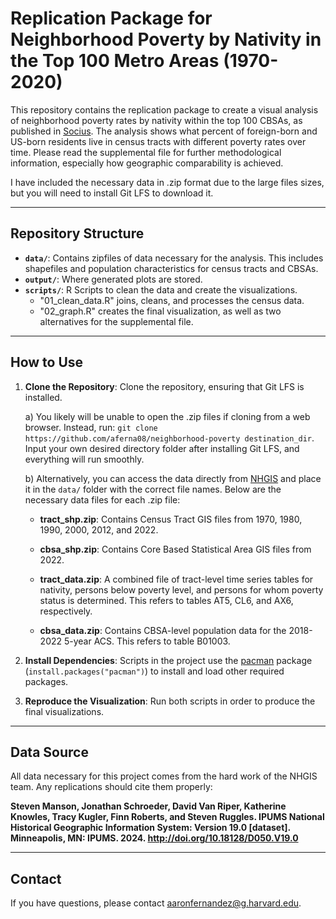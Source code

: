 # Replication Package for Neighborhood Poverty by Nativity in the Top 100 Metro Areas (1970-2020)

This repository contains the replication package to create a visual analysis of neighborhood poverty rates by nativity within the top 100 CBSAs, as published in [Socius](https://doi.org/10.1177/23780231251322362). The analysis shows what percent of foreign-born and US-born residents live in census tracts with different poverty rates over time. Please read the supplemental file for further methodological information, especially how geographic comparability is achieved.

I have included the necessary data in .zip format due to the large files sizes, but you will need to install Git LFS to download it.

------------------------------------------------------------------------

## Repository Structure

-   **`data/`**: Contains zipfiles of data necessary for the analysis. This includes shapefiles and population characteristics for census tracts and CBSAs.
-   **`output/`**: Where generated plots are stored.
-   **`scripts/`**: R Scripts to clean the data and create the visualizations.
    -   "01_clean_data.R" joins, cleans, and processes the census data.
    -   "02_graph.R" creates the final visualization, as well as two alternatives for the supplemental file.

------------------------------------------------------------------------

## How to Use

1.  **Clone the Repository**: Clone the repository, ensuring that Git LFS is installed.

    a)  You likely will be unable to open the .zip files if cloning from a web browser. Instead, run: `git clone https://github.com/aferna08/neighborhood-poverty destination_dir`. Input your own desired directory folder after installing Git LFS, and everything will run smoothly.

    b)  Alternatively, you can access the data directly from [NHGIS](https://www.nhgis.org/) and place it in the `data/` folder with the correct file names. Below are the necessary data files for each .zip file:

    -   **tract_shp.zip**: Contains Census Tract GIS files from 1970, 1980, 1990, 2000, 2012, and 2022.
    
    -   **cbsa_shp.zip**: Contains Core Based Statistical Area GIS files from 2022.
    
    -   **tract_data.zip**: A combined file of tract-level time series tables for nativity, persons below poverty level, and persons for whom poverty status is determined. This refers to tables AT5, CL6, and AX6, respectively.
    
    -   **cbsa_data.zip**: Contains CBSA-level population data for the 2018-2022 5-year ACS. This refers to table B01003.

2.  **Install Dependencies**: Scripts in the project use the [pacman](https://cran.r-project.org/web/packages/pacman/index.html) package (`install.packages("pacman")`) to install and load other required packages.

3.  **Reproduce the Visualization**: Run both scripts in order to produce the final visualizations.

------------------------------------------------------------------------

## Data Source

All data necessary for this project comes from the hard work of the NHGIS team. Any replications should cite them properly:

**Steven Manson, Jonathan Schroeder, David Van Riper, Katherine Knowles, Tracy Kugler, Finn Roberts, and Steven Ruggles. IPUMS National Historical Geographic Information System: Version 19.0 [dataset]. Minneapolis, MN: IPUMS. 2024. <http://doi.org/10.18128/D050.V19.0>**

------------------------------------------------------------------------

## Contact

If you have questions, please contact [aaronfernandez\@g.harvard.edu](mailto:aaronfernandez@g.harvard.edu).

